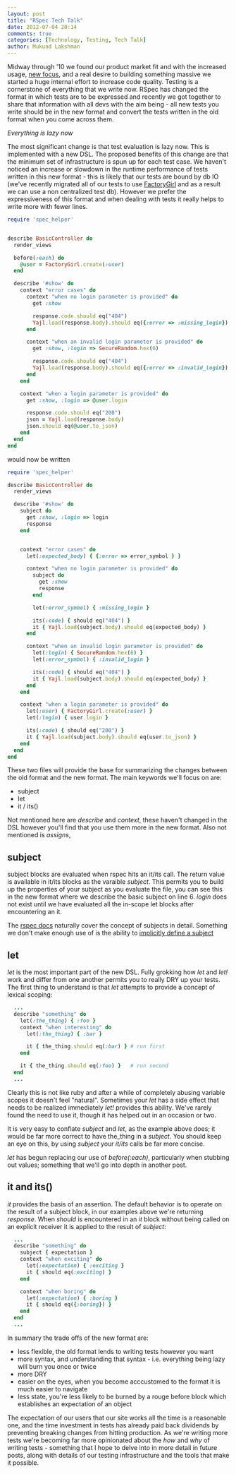 ```yaml
---
layout: post
title: "RSpec Tech Talk"
date: 2012-07-04 20:14
comments: true
categories: [Technology, Testing, Tech Talk]
author: Mukund Lakshman
---
```

Midway through '10 we found our product market fit and with the increased usage, [new focus](/blog/2012/05/30/a-transitional-year/),
and a real desire to building something massive we started a huge internal effort to increase code quality. Testing is a cornerstone
of everything that we write now. RSpec has changed the format in which tests are to be expressed and recently we got together to 
share that information with all devs with the aim being - all new tests you write should be in the new format and convert the tests
written in the old format when you come across them.

<!-- more -->

_Everything is lazy now_


The most significant change is that test evaluation is lazy now. This is implemented with a new DSL. The proposed benefits of this
change are that the minimum set of infrastructure is spun up for each test case. We haven't noticed an increase or slowdown in the
runtime performance of tests written in this new format - this is likely that our tests are bound by db IO (we've recently migrated
all of our tests to use [FactoryGirl](https://github.com/thoughtbot/factory_girl/) and as a result we can use a non centralized
test db). However we prefer the expressiveness of this format and when dealing with tests it really helps to write more with fewer
lines.

``` ruby Old style basic test
require 'spec_helper'


describe BasicController do
  render_views

  before(:each) do
    @user = FactoryGirl.create(:user)
  end

  describe '#show' do
    context "error cases" do
      context "when no login parameter is provided" do
        get :show

        response.code.should eq("404")
        Yajl.load(response.body).should eq({:error => :missing_login})
      end

      context "when an invalid login parameter is provided" do
        get :show, :login => SecureRandom.hex(6)

        response.code.should eq("404")
        Yajl.load(response.body).should eq({:error => :invalid_login})
      end
    end

    context "when a login parameter is provided" do
      get :show, :login => @user.login

      response.code.should eq("200")
      json = Yajl.load(response.body)
      json.should eq(@user.to_json)
    end
  end
end
```
would now be written

``` ruby New style basic test
require 'spec_helper'

describe BasicController do
  render_views

  describe '#show' do
    subject do
      get :show, :login => login
      response
    end


    context "error cases" do
      let(:expected_body) { {:error => error_symbol } }

      context "when no login parameter is provided" do
        subject do
          get :show
          response
        end

        let(:error_symbol) { :missing_login }

        its(:code) { should eq("404") }
        it { Yajl.load(subject.body).should eq(expected_body) }
      end

      context "when an invalid login parameter is provided" do
        let(:login) { SecureRandom.hex(6) }
        let(:error_symbol) { :invalid_login }

        its(:code) { should eq("404") }
        it { Yajl.load(subject.body).should eq(expected_body) }
      end
    end

    context "when a login parameter is provided" do
      let(:user) { FactoryGirl.create(:user) }
      let(:login) { user.login }

      its(:code) { should eq("200") }
      it { Yajl.load(subject.body).should eq(user.to_json) }
    end
  end
end
```

These two files will provide the base for summarizing the changes between the old format and the new format. The main keywords we'll
focus on are:
 * subject
 * let
 * it / its()

Not mentioned here are _describe_ and _context_, these haven't changed in the DSL however you'll find that you use them more in the
new format. Also not mentioned is _assigns_, 

subject
-------

subject blocks are evaluated when rspec hits an it/its call. The return value is available in it/its blocks as the varaible _subject_.
This permits you to build up the properties of your subject as you evaluate the file, you can see this in the new format where we
describe the basic subject on line 6. _login_ does not exist until we have evaluated all the in-scope let blocks after encountering an it.

The [rspec docs](https://www.relishapp.com/rspec/rspec-core/v/2-10/docs/subject/explicit-subject) naturally cover the concept of subjects
in detail. Something we don't make enough use of is the ability to
[implicitly define a subject](https://www.relishapp.com/rspec/rspec-core/v/2-10/docs/subject/implicitly-defined-subject)

let
---

_let_ is the most important part of the new DSL. Fully grokking how _let_ and _let!_ work and differ from one another permits you to
really DRY up your tests. The first thing to understand is that _let_ attempts to provide a concept of lexical scoping:

``` ruby let stacking
  ...
  describe "something" do
    let(:the_thing) { :foo }
    context "when interesting" do
      let(:the_thing) { :bar }

      it { the_thing.should eq(:bar) } # run first
    end

    it { the_thing.should eq(:foo) }   # run second
  end
  ...
```
Clearly this is not like ruby and after a while of completely abusing variable scopes it doesn't feel "natural". Sometimes your _let_ has
a side effect that needs to be realized immediately _let!_ provides this ability. We've rarely found the need to use it, though it has
helped out in an occasion or two.

It is very easy to conflate _subject_ and _let_, as the example above does; it would be far more correct to have the_thing in a _subject_.
You should keep an eye on this, by using _subject_ your _it/its_ calls be far more concise.

_let_ has begun replacing our use of _before(:each)_, particularly when stubbing out values; something that we'll go into depth in another
post.

it and its()
------------

_it_ provides the basis of an assertion. The default behavior is to operate on the result of a subject block, in our examples above we're
returning _response_. When _should_ is encountered in an _it_ block without being called on an explicit receiver it is applied to the result
of _subject_:

``` ruby Implicitly called on subject
  ...
  describe "something" do
    subject { expectation }
    context "when exciting" do
      let(:expectation) { :exciting }
      it { should eq(:exciting) }
    end

    context "when boring" do
      let(:expectation) { :boring }
      it { should eq({:boring}) }
    end
  end
  ...
```

In summary the trade offs of the new format are:
 * less flexible, the old format lends to writing tests however you want
 * more syntax, and understanding that syntax - i.e. everything being lazy will burn you once or twice
 * more DRY
 * easier on the eyes, when you become acccustomed to the format it is much easier to navigate
 * less state, you're less likely to be burned by a rouge before block which establishes an expectation of an object


The expectation of our users that our site works all the time is a reasonable one, and the time investment in tests has already paid back
dividends by preventing breaking changes from hitting production. As we're writing more tests we're becoming far more opinionated about
the _how_ and _why_ of writing tests - something that I hope to delve into in more detail in future posts, along with details of our 
testing infrastructure and the tools that make it possible.
